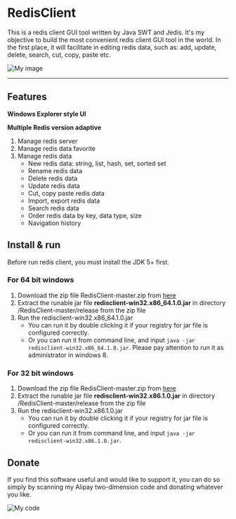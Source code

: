 # RedisClient


This is a redis client GUI tool written by Java SWT and Jedis. It's my objective to build the most convenient redis client GUI tool in the world. In the first place, it will facilitate in editing redis data, such as: add, update, delete, search, cut, copy, paste etc.

![My image](https://github.com/caoxinyu/RedisClient/raw/master/src/main/resources/screen.png)

--------

## Features

**Windows Explorer style UI**

**Multiple Redis version adaptive**

 1. Manage redis server
 2. Manage redis data favorite
 3. Manage redis data
 	* New redis data: string, list, hash, set, sorted set
 	* Rename redis data 
 	* Delete redis data
 	* Update redis data
 	* Cut, copy paste redis data
 	* Import, export redis data
 	* Search redis data
 	* Order redis data by key, data type, size
 	* Navigation history


## Install & run

Before run redis client, you must install the JDK 5+ first.

### For 64 bit windows
 1. Download the zip file RedisClient-master.zip from [here](https://github.com/caoxinyu/RedisClient/archive/master.zip)
 2. Extract the runable jar file **redisclient-win32.x86_64.1.0.jar** in directory /RedisClient-master/release from the zip file
 3. Run the redisclient-win32.x86_64.1.0.jar
 	* You can run it by double clicking it if your registry for jar file is configured correctly.
 	* Or you can run it from command line, and input `java -jar redisclient-win32.x86_64.1.0.jar`. Please pay attention to run it as administrator in windows 8.
 	
### For 32 bit windows
 1. Download the zip file RedisClient-master.zip from [here](https://github.com/caoxinyu/RedisClient/archive/master.zip)
 2. Extract the runable jar file **redisclient-win32.x86.1.0.jar** in directory /RedisClient-master/release from the zip file
 3. Run the redisclient-win32.x86.1.0.jar
 	* You can run it by double clicking it if your registry for jar file is configured correctly.
 	* Or you can run it from command line, and input `java -jar redisclient-win32.x86.1.0.jar`. 

## Donate
 
If you find this software useful and would like to support it, you can do so simply by scanning my Alipay two-dimension code and donating whatever you like.

![My code](https://github.com/caoxinyu/RedisClient/raw/master/src/main/resources/code.png)
 

